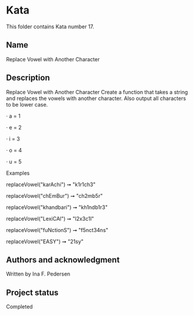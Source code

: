 # Kata 
This folder contains Kata number 17.
## Name
Replace Vowel with Another Character

## Description
Replace Vowel with Another Character
Create a function that takes a string and replaces the vowels with another character. Also output all characters to be lower case.

·        a = 1

·        e = 2

·        i = 3

·        o = 4

·        u = 5

Examples

replaceVowel("karAchi") ➞ "k1r1ch3"

replaceVowel("chEmBur") ➞ "ch2mb5r"

replaceVowel("khandbari") ➞ "kh1ndb1r3"

replaceVowel("LexiCAl") ➞ "l2x3c1l"

replaceVowel("fuNctionS") ➞ "f5nct34ns"

replaceVowel("EASY") ➞ "21sy"


## Authors and acknowledgment
Written by Ina F. Pedersen

## Project status
Completed